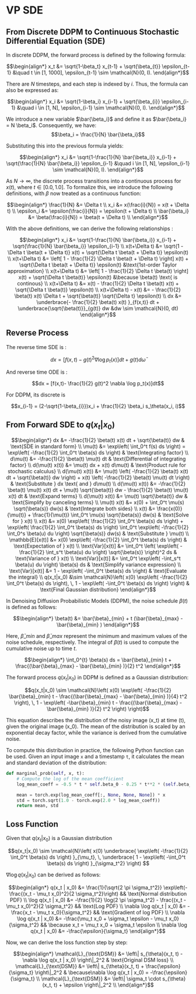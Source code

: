 # VP SDE

## From Discrete DDPM to Continuous Stochastic Differential Equation (SDE)

In discrete DDPM, the forward process is defined by the following formula:

```math
\begin{align*}
x_t &= \sqrt{1-\beta_t} x_{t-1} + \sqrt{\beta_{t}} \epsilon_{t-1} &\quad t \in [1, 1000], 
\epsilon_{t-1} \sim \mathcal{N}(0, I).
\end{align*}
```

There are $N$ timesteps, and each step is indexed by $i$. Thus, the formula can also be expressed as:

```math
\begin{align*}
x_i &= \sqrt{1-\beta_i} x_{i-1} + \sqrt{\beta_{i}} \epsilon_{i-1} &\quad i \in [1, N],
\epsilon_{i-1} \sim \mathcal{N}(0, I).
\end{align*}
```

We introduce a new variable $\bar{\beta_i}$ and define it as $\bar{\beta_i} = N \beta_i$. Consequently, we have: $$\beta_i = \frac{1}{N} \bar{\beta_i}$$

Substituting this into the previous formula yields:

```math
\begin{align*}
x_i &= \sqrt{1-\frac{1}{N} \bar{\beta_i}} x_{i-1} + \sqrt{\frac{1}{N} \bar{\beta_i}} \epsilon_{i-1} &\quad i \in [1, N], 
\epsilon_{i-1} \sim \mathcal{N}(0, I).
\end{align*}
```

As $N \to \infty$, the discrete process transitions into a continuous process for $x(t)$, where $t \in [0.0, 1.0]$. To formalize this, we introduce the following definitions, with $\beta$ now treated as a continuous function:

```math
\begin{align*}
\frac{1}{N} &= \Delta t \\
x_i &= x(\frac{i}{N}) = x(t + \Delta t) \\
\epsilon_i &= \epsilon(\frac{i}{N}) = \epsilon(t + \Delta t) \\
\bar{\beta_i} &= \beta(\frac{i}{N}) = \beta(t + \Delta t) \\
\end{align*}
```

With the above definitions, we can derive the following relationships :

```math
\begin{align*}
x_i &= \sqrt{1-\frac{1}{N} \bar{\beta_i}} x_{i-1} + \sqrt{\frac{1}{N} \bar{\beta_i}} \epsilon_{i-1} \\
x(t+\Delta t) &= \sqrt{1 - \Delta t \beta(t + \Delta t)} x(t) + \sqrt{\Delta t \beta(t + \Delta t)} \epsilon(t) \\
x(t+\Delta t) &= \left[ 1 - \frac{1}{2} \Delta t \beta(t + \Delta t) \right]  x(t) + \sqrt{\Delta t \beta(t + \Delta t)} \epsilon(t) 
 &\text{1st-order Taylor approximation} \\
x(t+\Delta t) &= \left[ 1 - \frac{1}{2} \Delta t \beta(t) \right]  x(t) + \sqrt{\Delta t \beta(t)} \epsilon(t) 
 &\because \beta(t) \text{ is continous} \\
x(t+\Delta t) &=  x(t) - \frac{1}{2} \Delta t \beta(t)  x(t) + \sqrt{\Delta t \beta(t)} \epsilon(t)  \\
x(t+\Delta t) -  x(t) &=  - \frac{1}{2}  \beta(t)  x(t) \Delta t + \sqrt{\beta(t)} \sqrt{\Delta t} \epsilon(t)  \\
dx &= \underbrace{- \frac{1}{2} \beta(t)  x(t) }_{f(x,t)} dt  + \underbrace{\sqrt{\beta(t)}}_{g(t)} dw 
&dw \sim \mathcal{N}(0, dt)
\end{align*}
```

## Reverse Process

The reverse time SDE is :

```math
dx = [f(x,t)-g(t)^2 \nabla \log p_t(x)]dt + g(t)d \bar{\omega}
```

And reverse time ODE is :

```math
dx = [f(x,t)- \frac{1}{2} g(t)^2 \nabla \log p_t(x)]dt
```

For DDPM, its discrete is

```math
x_{i-1} = (2-\sqrt{1-\beta_{i}})x_i + \frac{1}{2} \beta_i s_\theta(x_i, i)
```

## From Forward SDE to $q(x_t|x_0)$

```math
\begin{align*}
dx &= -\frac{1}{2} \beta(t) x(t) dt + \sqrt{\beta(t)} dw & \text{SDE in standard form} \\
\mu(t) &= \exp\left( \int_0^t f(s) ds \right) = \exp\left( -\frac{1}{2} \int_0^t \beta(s) ds \right) & \text{Integrating factor} \\
d\mu(t) &= -\frac{1}{2} \beta(t) \mu(t) dt & \text{Differential of integrating factor} \\
d(\mu(t) x(t)) &= \mu(t) dx + x(t) d\mu(t) & \text{Product rule for stochastic calculus} \\
d(\mu(t) x(t)) &= \mu(t) \left( -\frac{1}{2} \beta(t) x(t) dt + \sqrt{\beta(t)} dw \right) + x(t) \left( -\frac{1}{2} \beta(t) \mu(t) dt \right) & \text{Substitute } dx \text{ and } d\mu(t) \\
d(\mu(t) x(t)) &= -\frac{1}{2} \beta(t) \mu(t) x(t) dt + \mu(t) \sqrt{\beta(t)} dw - \frac{1}{2} \beta(t) \mu(t) x(t) dt & \text{Expand terms} \\
d(\mu(t) x(t)) &= \mu(t) \sqrt{\beta(t)} dw & \text{Simplify by canceling terms} \\
\mu(t) x(t) &= x(0) + \int_0^t \mu(s) \sqrt{\beta(s)} dw(s) & \text{Integrate both sides} \\
x(t) &= \frac{x(0)}{\mu(t)} + \frac{1}{\mu(t)} \int_0^t \mu(s) \sqrt{\beta(s)} dw(s) & \text{Solve for } x(t) \\
x(t) &= x(0) \exp\left( \frac{1}{2} \int_0^t \beta(s) ds \right) + \exp\left( \frac{1}{2} \int_0^t \beta(s) ds \right) \int_0^t \exp\left( -\frac{1}{2} \int_0^s \beta(u) du \right) \sqrt{\beta(s)} dw(s) & \text{Substitute } \mu(t) \\
\mathbb{E}[x(t)] &= x(0) \exp\left( -\frac{1}{2} \int_0^t \beta(s) ds \right) & \text{Expectation of } x(t) \\
\text{Var}[x(t)] &= \int_0^t \left( \exp\left( -\frac{1}{2} \int_s^t \beta(u) du \right) \sqrt{\beta(s)} \right)^2 ds & \text{Variance of } x(t) \\
\text{Var}[x(t)] &= \int_0^t \exp\left( -\int_s^t \beta(u) du \right) \beta(s) ds & \text{Simplify variance expression} \\
\text{Var}[x(t)] &= 1 - \exp\left( -\int_0^t \beta(s) ds \right) & \text{Evaluate the integral} \\
q(x_t|x_0) &\sim \mathcal{N}\left( x(0) \exp\left( -\frac{1}{2} \int_0^t \beta(s) ds \right), \, 1 - \exp\left( -\int_0^t \beta(s) ds \right) \right) & \text{Final Gaussian distribution}
\end{align*}
```

In Denoising Diffusion Probabilistic Models (DDPM), the noise schedule $\beta(t)$ is defined as follows:

```math
\begin{align*}
\beta(t) &= \bar{\beta}_{min} + t (\bar{\beta}_{max} - \bar{\beta}_{min} )
\end{align*}
```

Here, $\bar{\beta}\_{min}$ and $\bar{\beta}\_{max}$ represent the minimum and maximum values of the noise schedule, respectively. The integral of $\beta(t)$ is used to compute the cumulative noise up to time $t$.

```math
\begin{align*}
\int_0^{t} \beta(s) ds = \bar{\beta}_{min} t + \frac{(\bar{\beta}_{max} - \bar{\beta}_{min} )}{2} t^2
\end{align*}
```

The forward process $q(x_t|x_0)$ in DDPM is defined as a Gaussian distribution:

```math
q(x_t|x_0) \sim \mathcal{N}\left( x(0) 
\exp\left( -\frac{1}{2} \bar{\beta}_{min} t - \frac{(\bar{\beta}_{max} - \bar{\beta}_{min} )}{4} t^2 \right), \,
 1 - \exp\left( -\bar{\beta}_{min} t - \frac{(\bar{\beta}_{max} - \bar{\beta}_{min} )}{2} t^2 \right) \right)
```

This equation describes the distribution of the noisy image \(x_t\) at time \(t\), given the original image \(x_0\). The mean of the distribution is scaled by an exponential decay factor, while the variance is derived from the cumulative noise.

To compute this distribution in practice, the following Python function can be used. Given an input image `x` and a timestamp `t`, it calculates the mean and standard deviation of the distribution:

```python
def marginal_prob(self, x, t):
    # Compute the log of the mean coefficient
    log_mean_coeff = -0.5 * t * self.beta_0 - 0.25 * t**2 * (self.beta_1 - self.beta_0)

    mean = torch.exp(log_mean_coeff[:, None, None, None]) * x
    std = torch.sqrt(1.0 - torch.exp(2.0 * log_mean_coeff))
    return mean, std
```

## Loss Function

Given that $q(x_t | x_0)$ is a Gaussian distribution

```math
q(x_t|x_0) \sim \mathcal{N}\left( x(0)
\underbrace{ \exp\left( -\frac{1}{2} \int_0^t \beta(s) ds \right) }_{\mu_t}, \, \underbrace{ 1 - \exp\left( -\int_0^t \beta(s) ds \right) }_{\sigma_t^2} \right) 
```


$\nabla \log q(x_t | x_0)$ can be derived as follows:

```math
\begin{align*}
q(x_t | x_0) &= \frac{1}{\sqrt{2 \pi \sigma_t^2}} \exp\left(-\frac{(x_t - \mu_t x_0)^2}{2 \sigma_t^2}\right) && \text{Normal distribution PDF} \\
\log q(x_t | x_0) &= -\frac{1}{2} \log(2 \pi \sigma_t^2) - \frac{(x_t - \mu_t x_0)^2}{2 \sigma_t^2} && \text{Log PDF} \\
\nabla \log q(x_t | x_0) &= -\frac{x_t - \mu_t x_0}{\sigma_t^2} && \text{Gradient of log PDF} \\
\nabla \log q(x_t | x_0) &= -\frac{\mu_t x_0 + \sigma_t \epsilon - \mu_t x_0}{\sigma_t^2} && \because x_t = \mu_t x_0 + \sigma_t \epsilon \\

\nabla \log q(x_t | x_0) &= -\frac{\epsilon}{\sigma_t}  
\end{align*}
```

Now, we can derive the loss function step by step:

```math
\begin{align*}
\mathcal{L}_{\text{DSM}} &= \left\| s_{\theta}(x_t, t) - \nabla \log q(x_t | x_0) \right\|_2^2 & \text{Original DSM loss} \\
\mathcal{L}_{\text{DSM}} &= \left\| s_{\theta}(x_t, t) + \frac{\epsilon}{\sigma_t} \right\|_2^2 & \because\nabla \log q(x_t | x_0) = -\frac{\epsilon}{\sigma_t}   \\
\mathcal{L}_{\text{DSM}} &= \left\| \sigma_t \cdot s_{\theta}(x_t, t) + \epsilon \right\|_2^2  \\
\end{align*}
```
